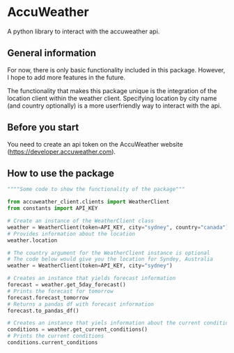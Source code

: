 # AccuWeather
A python library to interact with the accuweather api.

## General information
For now, there is only basic functionality included in this package.
However, I hope to add more features in the future.

The functionality that makes this package unique is the integration of the
location client within the weather client. Specifying location by city name (and country optionally) is a more userfriendly way to interact with the api.

## Before you start
You need to create an api token on the AccuWeather website (https://developer.accuweather.com).

## How to use the package
```python
""""Some code to show the functionality of the package"""

from accuweather_client.clients import WeatherClient
from constants import API_KEY

# Create an instance of the WeatherClient class
weather = WeatherClient(token=API_KEY, city="sydney", country="canada")
# Provides information about the location
weather.location

# The country argument for the WeatherClient instance is optional
# The code below would give you the location for Syndey, Australia
weather = WeatherClient(token=API_KEY, city="sydney")

# Creates an instance that yields forecast information
forecast = weather.get_5day_forecast()
# Prints the forecast for tomorrow
forecast.forecast_tomorrow
# Returns a pandas df with forecast information
forecast.to_pandas_df()

# Creates an instance that yiels information about the current conditions
conditions = weather.get_current_conditions()
# Prints the current conditions
conditions.current_conditions

